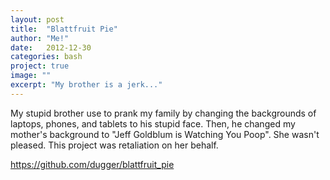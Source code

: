 ```yaml
---
layout: post
title:  "Blattfruit Pie"
author: "Me!"
date:   2012-12-30
categories: bash
project: true
image: ""
excerpt: "My brother is a jerk..."
---
```

My stupid brother use to prank my family by changing the backgrounds of laptops, phones, and tablets to his stupid face. Then, he changed my mother's background to "Jeff Goldblum is Watching You Poop".  She wasn't pleased. This project was retaliation on her behalf.

<https://github.com/dugger/blattfruit_pie>
